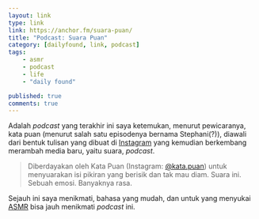 ```yaml
---
layout: link
type: link
link: https://anchor.fm/suara-puan/
title: "Podcast: Suara Puan"
category: [dailyfound, link, podcast]
tags: 
    - asmr
    - podcast
    - life
    - "daily found"

published: true
comments: true
---
```


Adalah _podcast_ yang terakhir ini saya ketemukan, menurut pewicaranya, kata puan (menurut salah satu episodenya bernama Stephani(?)), diawali dari bentuk tulisan yang dibuat di [Instagram](https://instagram.com/kata.puan) yang kemudian berkembang merambah media baru, yaitu suara, _podcast_.

> Diberdayakan oleh Kata Puan (Instagram: [@kata.puan](https://instagram.com/kata.puan)) untuk menyuarakan isi pikiran yang berisik dan tak mau diam. Suara ini. Sebuah emosi. Banyaknya rasa.

Sejauh ini saya menikmati, bahasa yang mudah, dan untuk yang menyukai [ASMR](https://en.wikipedia.org/wiki/Autonomous_sensory_meridian_response) bisa jauh menikmati _podcast_ ini.
